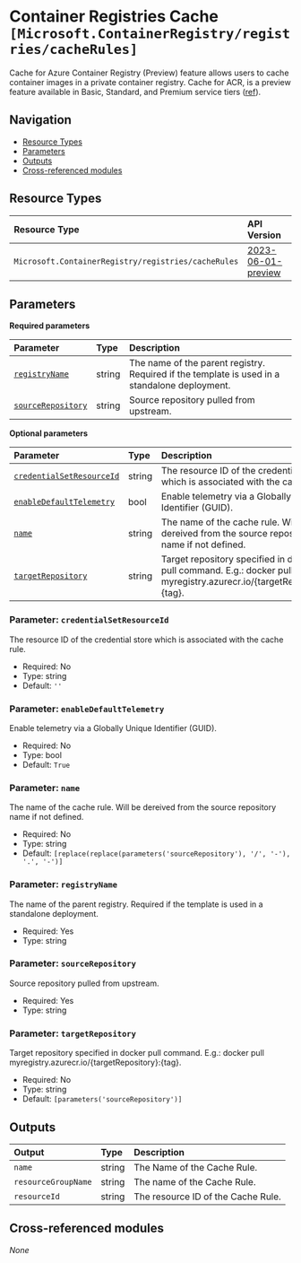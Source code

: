 # Container Registries Cache `[Microsoft.ContainerRegistry/registries/cacheRules]`

Cache for Azure Container Registry (Preview) feature allows users to cache container images in a private container registry. Cache for ACR, is a preview feature available in Basic, Standard, and Premium service tiers ([ref](https://learn.microsoft.com/en-us/azure/container-registry/tutorial-registry-cache)).

## Navigation

- [Resource Types](#Resource-Types)
- [Parameters](#Parameters)
- [Outputs](#Outputs)
- [Cross-referenced modules](#Cross-referenced-modules)

## Resource Types

| Resource Type | API Version |
| :-- | :-- |
| `Microsoft.ContainerRegistry/registries/cacheRules` | [2023-06-01-preview](https://learn.microsoft.com/en-us/azure/templates/Microsoft.ContainerRegistry/registries/cacheRules) |

## Parameters

**Required parameters**

| Parameter | Type | Description |
| :-- | :-- | :-- |
| [`registryName`](#parameter-registryname) | string | The name of the parent registry. Required if the template is used in a standalone deployment. |
| [`sourceRepository`](#parameter-sourcerepository) | string | Source repository pulled from upstream. |

**Optional parameters**

| Parameter | Type | Description |
| :-- | :-- | :-- |
| [`credentialSetResourceId`](#parameter-credentialsetresourceid) | string | The resource ID of the credential store which is associated with the cache rule. |
| [`enableDefaultTelemetry`](#parameter-enabledefaulttelemetry) | bool | Enable telemetry via a Globally Unique Identifier (GUID). |
| [`name`](#parameter-name) | string | The name of the cache rule. Will be dereived from the source repository name if not defined. |
| [`targetRepository`](#parameter-targetrepository) | string | Target repository specified in docker pull command. E.g.: docker pull myregistry.azurecr.io/{targetRepository}:{tag}. |

### Parameter: `credentialSetResourceId`

The resource ID of the credential store which is associated with the cache rule.
- Required: No
- Type: string
- Default: `''`

### Parameter: `enableDefaultTelemetry`

Enable telemetry via a Globally Unique Identifier (GUID).
- Required: No
- Type: bool
- Default: `True`

### Parameter: `name`

The name of the cache rule. Will be dereived from the source repository name if not defined.
- Required: No
- Type: string
- Default: `[replace(replace(parameters('sourceRepository'), '/', '-'), '.', '-')]`

### Parameter: `registryName`

The name of the parent registry. Required if the template is used in a standalone deployment.
- Required: Yes
- Type: string

### Parameter: `sourceRepository`

Source repository pulled from upstream.
- Required: Yes
- Type: string

### Parameter: `targetRepository`

Target repository specified in docker pull command. E.g.: docker pull myregistry.azurecr.io/{targetRepository}:{tag}.
- Required: No
- Type: string
- Default: `[parameters('sourceRepository')]`


## Outputs

| Output | Type | Description |
| :-- | :-- | :-- |
| `name` | string | The Name of the Cache Rule. |
| `resourceGroupName` | string | The name of the Cache Rule. |
| `resourceId` | string | The resource ID of the Cache Rule. |

## Cross-referenced modules

_None_

